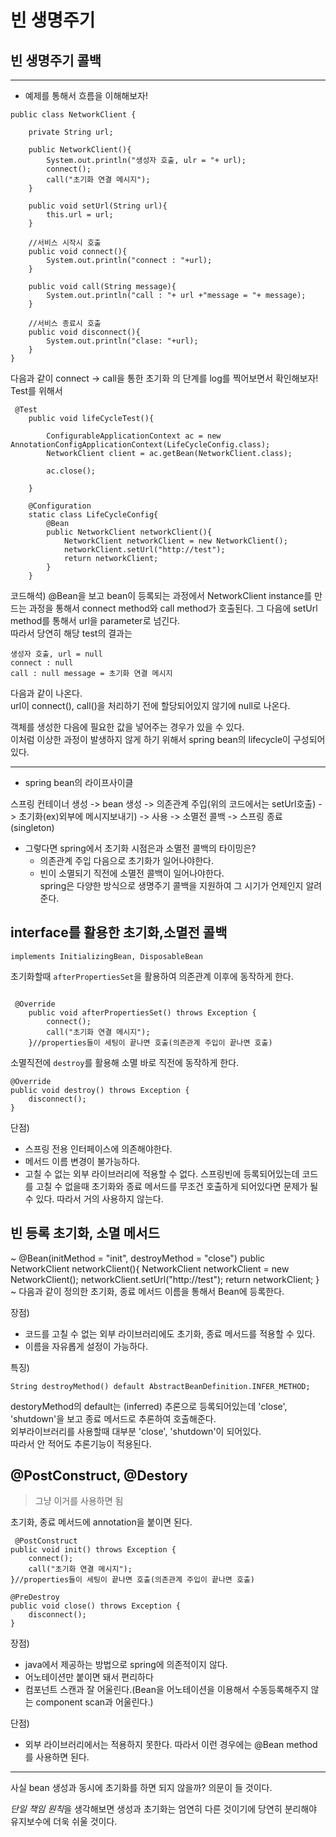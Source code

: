 # 빈 생명주기

## 빈 생명주기 콜백

----

- 예제를 통해서 흐름을 이해해보자!

~~~
public class NetworkClient {

    private String url;

    public NetworkClient(){
        System.out.println("생성자 호출, ulr = "+ url);
        connect();
        call("초기화 연결 메시지");
    }

    public void setUrl(String url){
        this.url = url;
    }

    //서비스 시작시 호출
    public void connect(){
        System.out.println("connect : "+url);
    }

    public void call(String message){
        System.out.println("call : "+ url +"message = "+ message);
    }

    //서비스 종료시 호출
    public void disconnect(){
        System.out.println("clase: "+url);
    }
}

~~~

다음과 같이 connect -> call을 통한 초기화 의 단계를 log를 찍어보면서 확인해보자!<br>
Test를 위해서
~~~
 @Test
    public void lifeCycleTest(){

        ConfigurableApplicationContext ac = new AnnotationConfigApplicationContext(LifeCycleConfig.class);
        NetworkClient client = ac.getBean(NetworkClient.class);

        ac.close();

    }

    @Configuration
    static class LifeCycleConfig{
        @Bean
        public NetworkClient networkClient(){
            NetworkClient networkClient = new NetworkClient();
            networkClient.setUrl("http://test");
            return networkClient;
        }
    }
~~~
코드해석)
@Bean을 보고 bean이 등록되는 과정에서 NetworkClient instance를 만드는 과정을 통해서 connect method와 call method가 호출된다. 그 다음에 setUrl method를 통해서 url을 parameter로 넘긴다. <br>
따라서 당연히 해당 test의 결과는 <br>

    생성자 호출, url = null
    connect : null
    call : null message = 초기화 연결 메시지
다음과 같이 나온다.<br>
url이 connect(), call()을 처리하기 전에 할당되어있지 않기에 null로 나온다.<br>

객체를 생성한 다음에 필요한 값을 넣어주는 경우가 있을 수 있다.<br>
이처럼 이상한 과정이 발생하지 않게 하기 위해서 spring bean의 lifecycle이 구성되어있다.<br>

-----

- spring bean의 라이프사이클

스프링 컨테이너 생성 -> bean 생성 -> 의존관계 주입(위의 코드에서는 setUrl호출) -> 초기화(ex)외부에 메시지보내기) -> 사용 -> 소멸전 콜백 -> 스프링 종료(singleton)
<br>

- 그렇다면 spring에서 초기화 시점은과 소멸전 콜백의 타이밍은?
    - 의존관계 주입 다음으로 초기화가 일어나야한다.<br>
    - 빈이 소멸되기 직전에 소멸전 콜백이 일어나야한다.<br>
spring은 다양한 방식으로 생명주기 콜백을 지원하여 그 시기가 언제인지 알려준다.<br>

## interface를 활용한 초기화,소멸전 콜백

` implements InitializingBean, DisposableBean `

초기화할때 `afterPropertiesSet`을 활용하여 의존관계 이후에 동작하게 한다.<br>
```

 @Override
    public void afterPropertiesSet() throws Exception {
        connect();
        call("초기화 연결 메시지");
    }//properties들이 세팅이 끝나면 호출(의존관계 주입이 끝나면 호출)

```

소멸직전에 `destroy`를 활용해 소멸 바로 직전에 동작하게 한다.<br>
```
@Override
public void destroy() throws Exception {
    disconnect();
}
```

단점)
- 스프링 전용 인터페이스에 의존해야한다.
- 메서드 이름 변경이 불가능하다.
- 고칠 수 없는 외부 라이브러리에 적용할 수 없다.
    스프링빈에 등록되어있는데 코드를 고칠 수 없을때 초기화와 종료 메서드를 무조건 호출하게 되어있다면 문제가 될 수 있다.
따라서 거의 사용하지 않는다.

## 빈 등록 초기화, 소멸 메서드

~
@Bean(initMethod = "init", destroyMethod = "close")
public NetworkClient networkClient(){
    NetworkClient networkClient = new NetworkClient();
    networkClient.setUrl("http://test");
    return networkClient;
}
~
다음과 같이 정의한 초기화, 종료 메서드 이름을 통해서 Bean에 등록한다.<br>

장점)
- 코드를 고칠 수 없는 외부 라이브러리에도 초기화, 종료 메서드를 적용할 수 있다.
- 이름을 자유롭게 설정이 가능하다.

특징)
~~~
String destroyMethod() default AbstractBeanDefinition.INFER_METHOD;
~~~
destoryMethod의 default는 (inferred) 추론으로 등록되어있는데 'close', 'shutdown'을 보고 종료 메서드로 추론하여 호출해준다.<br>
외부라이브러리를 사용할때 대부분 'close', 'shutdown'이 되어있다.<br>
따라서 안 적어도 추론기능이 적용된다.<br>

## @PostConstruct, @Destory

> 그냥 이거를 사용하면 됨

초기화, 종료 메서드에 annotation을 붙이면 된다.
```
 @PostConstruct
public void init() throws Exception {
    connect();
    call("초기화 연결 메시지");
}//properties들이 세팅이 끝나면 호출(의존관계 주입이 끝나면 호출)

@PreDestroy
public void close() throws Exception {
    disconnect();
}
```

장점)
- java에서 제공하는 방법으로 spring에 의존적이지 않다.
- 어노테이션만 붙이면 돼서 편리하다
- 컴포넌트 스캔과 잘 어울린다.(Bean을 어노테이션을 이용해서 수동등록해주지 않는 component scan과 어울린다.)

단점)
- 외부 라이브러리에서는 적용하지 못한다. 따라서 이런 경우에는 @Bean method를 사용하면 된다.

-----

사실 bean 생성과 동시에 초기화를 하면 되지 않을까? 의문이 들 것이다.<br>

*단일 책임 원칙*을 생각해보면 생성과 초기화는 엄연히 다른 것이기에 당연히 분리해야 유지보수에 더욱 쉬울 것이다.
